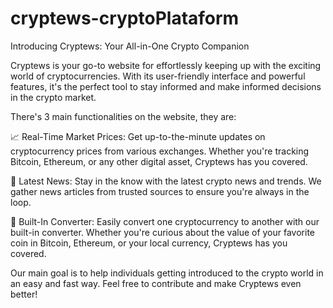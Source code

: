 # cryptews-cryptoPlataform
Introducing Cryptews: Your All-in-One Crypto Companion

Cryptews is your go-to website for effortlessly keeping up with the exciting world of cryptocurrencies. With its user-friendly interface and powerful features, it's the perfect tool to stay informed and make informed decisions in the crypto market.

There's 3 main functionalities on the website, they are:

📈 Real-Time Market Prices: Get up-to-the-minute updates on cryptocurrency prices from various exchanges. Whether you're tracking Bitcoin, Ethereum, or any other digital asset, Cryptews has you covered.

📰 Latest News: Stay in the know with the latest crypto news and trends. We gather news articles from trusted sources to ensure you're always in the loop.

💱 Built-In Converter: Easily convert one cryptocurrency to another with our built-in converter. Whether you're curious about the value of your favorite coin in Bitcoin, Ethereum, or your local currency, Cryptews has you covered.

Our main goal is to help individuals getting introduced to the crypto world in an easy and fast way. Feel free to contribute and make Cryptews even better!
